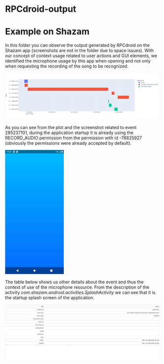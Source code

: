 # RPCdroid-output

Example on Shazam
===============================
In this folder you can observe the output generated by RPCdroid on the Shazam app (screenshots are not in the folder due to space issues). With our concept of context usage related to user actions and GUI elements, we identified the microphone usage by this app when opening and not only when requesting the recording of the song to be recognized.

![Alt text](https://github.com/MicheleGuerra/RPCdroid-output/blob/main/readme-images/configuration/plot.png?raw=true "Title")

As you can see from the plot and the screenshot related to event 285237101, during the application startup it is already using the RECORD_AUDIO permission from the permission with id -78825927 (obviously the permissions were already accepted by default).

![Alt text](https://github.com/MicheleGuerra/RPCdroid-output/blob/main/readme-images/configuration/event-img.jpg?raw=true "Title")

The table below shows us other details about the event and thus the context of use of the microphone resource. From the description of the activity *com.shazam.android.activities.SplashActivity* we can see that it is the startup splash screen of the application.

![Alt text](https://github.com/MicheleGuerra/RPCdroid-output/blob/main/readme-images/configuration/table.png?raw=true "Title")
